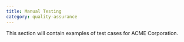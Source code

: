 ```yaml
---
title: Manual Testing
category: quality-assurance
---
```



This section will contain examples of test cases for ACME Corporation.

